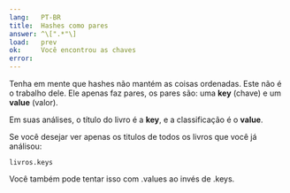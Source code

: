 ```yaml
---
lang:   PT-BR
title:  Hashes como pares
answer: ^\[".*"\]
load:   prev
ok:     Você encontrou as chaves
error:  
---
```


Tenha em mente que hashes não mantém as coisas ordenadas. Este não é o trabalho dele. Ele apenas
faz pares, os pares são: uma __key__ (chave) e um __value__ (valor).

Em suas análises, o título do livro é a __key__, e a classificação é o __value__.

Se você desejar ver apenas os titulos de todos os livros que você já análisou:

    livros.keys

Você também pode tentar isso com .values ao invés de .keys.
